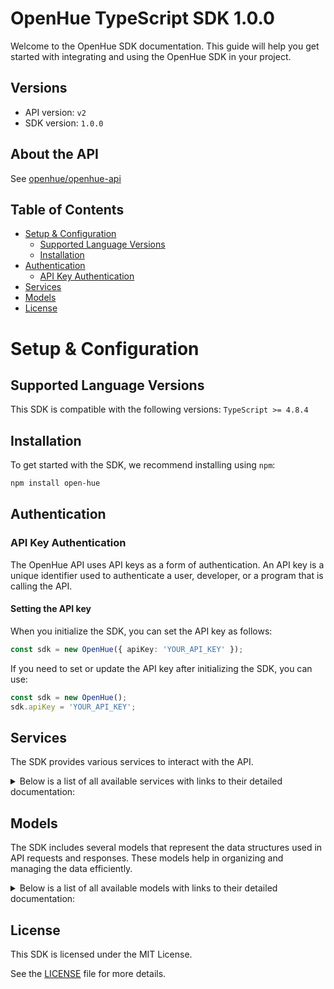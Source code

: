 # OpenHue TypeScript SDK 1.0.0

Welcome to the OpenHue SDK documentation. This guide will help you get started with integrating and using the OpenHue SDK in your project.

## Versions

- API version: `v2`
- SDK version: `1.0.0`

## About the API

See [openhue/openhue-api](https://github.com/openhue/openhue-api)

## Table of Contents

- [Setup & Configuration](#setup--configuration)
  - [Supported Language Versions](#supported-language-versions)
  - [Installation](#installation)
- [Authentication](#authentication)
  - [API Key Authentication](#api-key-authentication)
- [Services](#services)
- [Models](#models)
- [License](#license)

# Setup & Configuration

## Supported Language Versions

This SDK is compatible with the following versions: `TypeScript >= 4.8.4`

## Installation

To get started with the SDK, we recommend installing using `npm`:

```bash
npm install open-hue
```

## Authentication

### API Key Authentication

The OpenHue API uses API keys as a form of authentication. An API key is a unique identifier used to authenticate a user, developer, or a program that is calling the API.

#### Setting the API key

When you initialize the SDK, you can set the API key as follows:

```ts
const sdk = new OpenHue({ apiKey: 'YOUR_API_KEY' });
```

If you need to set or update the API key after initializing the SDK, you can use:

```ts
const sdk = new OpenHue();
sdk.apiKey = 'YOUR_API_KEY';
```

## Services

The SDK provides various services to interact with the API.

<details> 
<summary>Below is a list of all available services with links to their detailed documentation:</summary>

| Name                                                                 |
| :------------------------------------------------------------------- |
| [AuthService](documentation/services/AuthService.md)                 |
| [ResourceService](documentation/services/ResourceService.md)         |
| [DeviceService](documentation/services/DeviceService.md)             |
| [DevicePowerService](documentation/services/DevicePowerService.md)   |
| [LightService](documentation/services/LightService.md)               |
| [LightLevelService](documentation/services/LightLevelService.md)     |
| [MotionService](documentation/services/MotionService.md)             |
| [GroupedLightService](documentation/services/GroupedLightService.md) |
| [BridgeService](documentation/services/BridgeService.md)             |
| [BridgeHomeService](documentation/services/BridgeHomeService.md)     |
| [SceneService](documentation/services/SceneService.md)               |
| [RoomService](documentation/services/RoomService.md)                 |
| [ZoneService](documentation/services/ZoneService.md)                 |
| [TemperatureService](documentation/services/TemperatureService.md)   |

</details>

## Models

The SDK includes several models that represent the data structures used in API requests and responses. These models help in organizing and managing the data efficiently.

<details> 
<summary>Below is a list of all available models with links to their detailed documentation:</summary>

| Name                                                                                                               | Description                                                                                                                                                                                                                                                                                                                                                                                                                                                                                           |
| :----------------------------------------------------------------------------------------------------------------- | :---------------------------------------------------------------------------------------------------------------------------------------------------------------------------------------------------------------------------------------------------------------------------------------------------------------------------------------------------------------------------------------------------------------------------------------------------------------------------------------------------- |
| [AuthenticateRequest](documentation/models/AuthenticateRequest.md)                                                 |                                                                                                                                                                                                                                                                                                                                                                                                                                                                                                       |
| [Response](documentation/models/Response.md)                                                                       |                                                                                                                                                                                                                                                                                                                                                                                                                                                                                                       |
| [GetResourcesOkResponse](documentation/models/GetResourcesOkResponse.md)                                           |                                                                                                                                                                                                                                                                                                                                                                                                                                                                                                       |
| [GetDevicesOkResponse](documentation/models/GetDevicesOkResponse.md)                                               |                                                                                                                                                                                                                                                                                                                                                                                                                                                                                                       |
| [GetDeviceOkResponse](documentation/models/GetDeviceOkResponse.md)                                                 |                                                                                                                                                                                                                                                                                                                                                                                                                                                                                                       |
| [DevicePut](documentation/models/DevicePut.md)                                                                     |                                                                                                                                                                                                                                                                                                                                                                                                                                                                                                       |
| [UpdateDeviceOkResponse](documentation/models/UpdateDeviceOkResponse.md)                                           |                                                                                                                                                                                                                                                                                                                                                                                                                                                                                                       |
| [DeleteDeviceOkResponse](documentation/models/DeleteDeviceOkResponse.md)                                           |                                                                                                                                                                                                                                                                                                                                                                                                                                                                                                       |
| [GetDevicePowersOkResponse](documentation/models/GetDevicePowersOkResponse.md)                                     |                                                                                                                                                                                                                                                                                                                                                                                                                                                                                                       |
| [GetDevicePowerOkResponse](documentation/models/GetDevicePowerOkResponse.md)                                       |                                                                                                                                                                                                                                                                                                                                                                                                                                                                                                       |
| [GetLightsOkResponse](documentation/models/GetLightsOkResponse.md)                                                 |                                                                                                                                                                                                                                                                                                                                                                                                                                                                                                       |
| [GetLightOkResponse](documentation/models/GetLightOkResponse.md)                                                   |                                                                                                                                                                                                                                                                                                                                                                                                                                                                                                       |
| [LightPut](documentation/models/LightPut.md)                                                                       |                                                                                                                                                                                                                                                                                                                                                                                                                                                                                                       |
| [UpdateLightOkResponse](documentation/models/UpdateLightOkResponse.md)                                             |                                                                                                                                                                                                                                                                                                                                                                                                                                                                                                       |
| [GetLightLevelsOkResponse](documentation/models/GetLightLevelsOkResponse.md)                                       |                                                                                                                                                                                                                                                                                                                                                                                                                                                                                                       |
| [GetLightLevelOkResponse](documentation/models/GetLightLevelOkResponse.md)                                         |                                                                                                                                                                                                                                                                                                                                                                                                                                                                                                       |
| [LightLevelPut](documentation/models/LightLevelPut.md)                                                             |                                                                                                                                                                                                                                                                                                                                                                                                                                                                                                       |
| [UpdateLightLevelOkResponse](documentation/models/UpdateLightLevelOkResponse.md)                                   |                                                                                                                                                                                                                                                                                                                                                                                                                                                                                                       |
| [GetMotionSensorsOkResponse](documentation/models/GetMotionSensorsOkResponse.md)                                   |                                                                                                                                                                                                                                                                                                                                                                                                                                                                                                       |
| [GetMotionSensorOkResponse](documentation/models/GetMotionSensorOkResponse.md)                                     |                                                                                                                                                                                                                                                                                                                                                                                                                                                                                                       |
| [MotionPut](documentation/models/MotionPut.md)                                                                     |                                                                                                                                                                                                                                                                                                                                                                                                                                                                                                       |
| [UpdateMotionSensorOkResponse](documentation/models/UpdateMotionSensorOkResponse.md)                               |                                                                                                                                                                                                                                                                                                                                                                                                                                                                                                       |
| [GetGroupedLightsOkResponse](documentation/models/GetGroupedLightsOkResponse.md)                                   |                                                                                                                                                                                                                                                                                                                                                                                                                                                                                                       |
| [GetGroupedLightOkResponse](documentation/models/GetGroupedLightOkResponse.md)                                     |                                                                                                                                                                                                                                                                                                                                                                                                                                                                                                       |
| [GroupedLightPut](documentation/models/GroupedLightPut.md)                                                         |                                                                                                                                                                                                                                                                                                                                                                                                                                                                                                       |
| [UpdateGroupedLightOkResponse](documentation/models/UpdateGroupedLightOkResponse.md)                               |                                                                                                                                                                                                                                                                                                                                                                                                                                                                                                       |
| [GetBridgesOkResponse](documentation/models/GetBridgesOkResponse.md)                                               |                                                                                                                                                                                                                                                                                                                                                                                                                                                                                                       |
| [GetBridgeOkResponse](documentation/models/GetBridgeOkResponse.md)                                                 |                                                                                                                                                                                                                                                                                                                                                                                                                                                                                                       |
| [BridgePut](documentation/models/BridgePut.md)                                                                     |                                                                                                                                                                                                                                                                                                                                                                                                                                                                                                       |
| [UpdateBridgeOkResponse](documentation/models/UpdateBridgeOkResponse.md)                                           |                                                                                                                                                                                                                                                                                                                                                                                                                                                                                                       |
| [GetBridgeHomesOkResponse](documentation/models/GetBridgeHomesOkResponse.md)                                       |                                                                                                                                                                                                                                                                                                                                                                                                                                                                                                       |
| [GetBridgeHomeOkResponse](documentation/models/GetBridgeHomeOkResponse.md)                                         |                                                                                                                                                                                                                                                                                                                                                                                                                                                                                                       |
| [GetScenesOkResponse](documentation/models/GetScenesOkResponse.md)                                                 |                                                                                                                                                                                                                                                                                                                                                                                                                                                                                                       |
| [ScenePost](documentation/models/ScenePost.md)                                                                     |                                                                                                                                                                                                                                                                                                                                                                                                                                                                                                       |
| [CreateSceneOkResponse](documentation/models/CreateSceneOkResponse.md)                                             |                                                                                                                                                                                                                                                                                                                                                                                                                                                                                                       |
| [GetSceneOkResponse](documentation/models/GetSceneOkResponse.md)                                                   |                                                                                                                                                                                                                                                                                                                                                                                                                                                                                                       |
| [ScenePut](documentation/models/ScenePut.md)                                                                       |                                                                                                                                                                                                                                                                                                                                                                                                                                                                                                       |
| [UpdateSceneOkResponse](documentation/models/UpdateSceneOkResponse.md)                                             |                                                                                                                                                                                                                                                                                                                                                                                                                                                                                                       |
| [DeleteSceneOkResponse](documentation/models/DeleteSceneOkResponse.md)                                             |                                                                                                                                                                                                                                                                                                                                                                                                                                                                                                       |
| [GetRoomsOkResponse](documentation/models/GetRoomsOkResponse.md)                                                   |                                                                                                                                                                                                                                                                                                                                                                                                                                                                                                       |
| [RoomPut](documentation/models/RoomPut.md)                                                                         |                                                                                                                                                                                                                                                                                                                                                                                                                                                                                                       |
| [CreateRoomOkResponse](documentation/models/CreateRoomOkResponse.md)                                               |                                                                                                                                                                                                                                                                                                                                                                                                                                                                                                       |
| [GetRoomOkResponse](documentation/models/GetRoomOkResponse.md)                                                     |                                                                                                                                                                                                                                                                                                                                                                                                                                                                                                       |
| [UpdateRoomOkResponse](documentation/models/UpdateRoomOkResponse.md)                                               |                                                                                                                                                                                                                                                                                                                                                                                                                                                                                                       |
| [DeleteRoomOkResponse](documentation/models/DeleteRoomOkResponse.md)                                               |                                                                                                                                                                                                                                                                                                                                                                                                                                                                                                       |
| [GetZonesOkResponse](documentation/models/GetZonesOkResponse.md)                                                   |                                                                                                                                                                                                                                                                                                                                                                                                                                                                                                       |
| [CreateZoneOkResponse](documentation/models/CreateZoneOkResponse.md)                                               |                                                                                                                                                                                                                                                                                                                                                                                                                                                                                                       |
| [GetZoneOkResponse](documentation/models/GetZoneOkResponse.md)                                                     |                                                                                                                                                                                                                                                                                                                                                                                                                                                                                                       |
| [UpdateZoneOkResponse](documentation/models/UpdateZoneOkResponse.md)                                               |                                                                                                                                                                                                                                                                                                                                                                                                                                                                                                       |
| [DeleteZoneOkResponse](documentation/models/DeleteZoneOkResponse.md)                                               |                                                                                                                                                                                                                                                                                                                                                                                                                                                                                                       |
| [GetTemperaturesOkResponse](documentation/models/GetTemperaturesOkResponse.md)                                     |                                                                                                                                                                                                                                                                                                                                                                                                                                                                                                       |
| [GetTemperatureOkResponse](documentation/models/GetTemperatureOkResponse.md)                                       |                                                                                                                                                                                                                                                                                                                                                                                                                                                                                                       |
| [TemperaturePut](documentation/models/TemperaturePut.md)                                                           |                                                                                                                                                                                                                                                                                                                                                                                                                                                                                                       |
| [UpdateTemperatureOkResponse](documentation/models/UpdateTemperatureOkResponse.md)                                 |                                                                                                                                                                                                                                                                                                                                                                                                                                                                                                       |
| [Success](documentation/models/Success.md)                                                                         |                                                                                                                                                                                                                                                                                                                                                                                                                                                                                                       |
| [ResponseError](documentation/models/ResponseError.md)                                                             |                                                                                                                                                                                                                                                                                                                                                                                                                                                                                                       |
| [Error](documentation/models/Error.md)                                                                             |                                                                                                                                                                                                                                                                                                                                                                                                                                                                                                       |
| [ResourceGet](documentation/models/ResourceGet.md)                                                                 |                                                                                                                                                                                                                                                                                                                                                                                                                                                                                                       |
| [ResourceGetType](documentation/models/ResourceGetType.md)                                                         | Type of the supported resources                                                                                                                                                                                                                                                                                                                                                                                                                                                                       |
| [ResourceIdentifier](documentation/models/ResourceIdentifier.md)                                                   |                                                                                                                                                                                                                                                                                                                                                                                                                                                                                                       |
| [Rtype](documentation/models/Rtype.md)                                                                             | The type of the referenced resource                                                                                                                                                                                                                                                                                                                                                                                                                                                                   |
| [DeviceGet](documentation/models/DeviceGet.md)                                                                     |                                                                                                                                                                                                                                                                                                                                                                                                                                                                                                       |
| [DeviceGetType](documentation/models/DeviceGetType.md)                                                             |                                                                                                                                                                                                                                                                                                                                                                                                                                                                                                       |
| [ProductData](documentation/models/ProductData.md)                                                                 |                                                                                                                                                                                                                                                                                                                                                                                                                                                                                                       |
| [DeviceGetMetadata](documentation/models/DeviceGetMetadata.md)                                                     |                                                                                                                                                                                                                                                                                                                                                                                                                                                                                                       |
| [DeviceGetUsertest](documentation/models/DeviceGetUsertest.md)                                                     |                                                                                                                                                                                                                                                                                                                                                                                                                                                                                                       |
| [ProductArchetype](documentation/models/ProductArchetype.md)                                                       | The default archetype given by manufacturer. Can be changed by user.                                                                                                                                                                                                                                                                                                                                                                                                                                  |
| [UsertestStatus](documentation/models/UsertestStatus.md)                                                           |                                                                                                                                                                                                                                                                                                                                                                                                                                                                                                       |
| [DevicePutType](documentation/models/DevicePutType.md)                                                             |                                                                                                                                                                                                                                                                                                                                                                                                                                                                                                       |
| [DevicePutMetadata](documentation/models/DevicePutMetadata.md)                                                     |                                                                                                                                                                                                                                                                                                                                                                                                                                                                                                       |
| [Identify](documentation/models/Identify.md)                                                                       |                                                                                                                                                                                                                                                                                                                                                                                                                                                                                                       |
| [DevicePutUsertest](documentation/models/DevicePutUsertest.md)                                                     |                                                                                                                                                                                                                                                                                                                                                                                                                                                                                                       |
| [IdentifyAction](documentation/models/IdentifyAction.md)                                                           | Triggers a visual identification sequence, current implemented as (which can change in the future): Bridge performs Zigbee LED identification cycles for 5 seconds Lights perform one breathe cycle Sensors perform LED identification cycles for 15 seconds                                                                                                                                                                                                                                          |
| [DevicePowerGet](documentation/models/DevicePowerGet.md)                                                           |                                                                                                                                                                                                                                                                                                                                                                                                                                                                                                       |
| [PowerState](documentation/models/PowerState.md)                                                                   |                                                                                                                                                                                                                                                                                                                                                                                                                                                                                                       |
| [BatteryState](documentation/models/BatteryState.md)                                                               | Status of the power source of a device, only for battery powered devices. - `normal` – battery level is sufficient - `low` – battery level low, some features (e.g. software update) might stop working, please change battery soon - `critical` – battery level critical, device can fail any moment                                                                                                                                                                                                 |
| [LightGet](documentation/models/LightGet.md)                                                                       |                                                                                                                                                                                                                                                                                                                                                                                                                                                                                                       |
| [LightGetMetadata](documentation/models/LightGetMetadata.md)                                                       | Deprecated, use metadata on device level                                                                                                                                                                                                                                                                                                                                                                                                                                                              |
| [On](documentation/models/On.md)                                                                                   |                                                                                                                                                                                                                                                                                                                                                                                                                                                                                                       |
| [LightGetDimming](documentation/models/LightGetDimming.md)                                                         |                                                                                                                                                                                                                                                                                                                                                                                                                                                                                                       |
| [LightGetColorTemperature](documentation/models/LightGetColorTemperature.md)                                       |                                                                                                                                                                                                                                                                                                                                                                                                                                                                                                       |
| [LightGetColor](documentation/models/LightGetColor.md)                                                             |                                                                                                                                                                                                                                                                                                                                                                                                                                                                                                       |
| [LightGetDynamics](documentation/models/LightGetDynamics.md)                                                       |                                                                                                                                                                                                                                                                                                                                                                                                                                                                                                       |
| [LightGetSignaling](documentation/models/LightGetSignaling.md)                                                     | Feature containing signaling properties.                                                                                                                                                                                                                                                                                                                                                                                                                                                              |
| [LightGetMode](documentation/models/LightGetMode.md)                                                               |                                                                                                                                                                                                                                                                                                                                                                                                                                                                                                       |
| [LightGetGradient](documentation/models/LightGetGradient.md)                                                       |                                                                                                                                                                                                                                                                                                                                                                                                                                                                                                       |
| [LightGetEffects](documentation/models/LightGetEffects.md)                                                         | Basic feature containing effect properties.                                                                                                                                                                                                                                                                                                                                                                                                                                                           |
| [LightGetTimedEffects](documentation/models/LightGetTimedEffects.md)                                               | Basic feature containing timed effect properties.                                                                                                                                                                                                                                                                                                                                                                                                                                                     |
| [LightGetPowerup](documentation/models/LightGetPowerup.md)                                                         | Feature containing properties to configure powerup behaviour of a lightsource.                                                                                                                                                                                                                                                                                                                                                                                                                        |
| [LightArchetype](documentation/models/LightArchetype.md)                                                           | Light archetype                                                                                                                                                                                                                                                                                                                                                                                                                                                                                       |
| [MirekSchema](documentation/models/MirekSchema.md)                                                                 |                                                                                                                                                                                                                                                                                                                                                                                                                                                                                                       |
| [GamutPosition](documentation/models/GamutPosition.md)                                                             | CIE XY gamut position                                                                                                                                                                                                                                                                                                                                                                                                                                                                                 |
| [Gamut](documentation/models/Gamut.md)                                                                             | Color gamut of color bulb. Some bulbs do not properly return the Gamut information. In this case this is not present.                                                                                                                                                                                                                                                                                                                                                                                 |
| [GamutType](documentation/models/GamutType.md)                                                                     | The gammut types supported by hue – A Gamut of early Philips color-only products – B Limited gamut of first Hue color products – C Richer color gamut of Hue white and color ambiance products – other Color gamut of non-hue products with non-hue gamuts resp w/o gamut                                                                                                                                                                                                                             |
| [SupportedDynamicStatus](documentation/models/SupportedDynamicStatus.md)                                           | Current status of the lamp with dynamics.                                                                                                                                                                                                                                                                                                                                                                                                                                                             |
| [SupportedSignals](documentation/models/SupportedSignals.md)                                                       | Indicates which signal is currently active.                                                                                                                                                                                                                                                                                                                                                                                                                                                           |
| [Color](documentation/models/Color.md)                                                                             |                                                                                                                                                                                                                                                                                                                                                                                                                                                                                                       |
| [SupportedGradientMode](documentation/models/SupportedGradientMode.md)                                             | Mode in which the points are currently being deployed. If not provided during PUT/POST it will be defaulted to interpolated_palette                                                                                                                                                                                                                                                                                                                                                                   |
| [SupportedEffects](documentation/models/SupportedEffects.md)                                                       |                                                                                                                                                                                                                                                                                                                                                                                                                                                                                                       |
| [SupportedTimedEffects](documentation/models/SupportedTimedEffects.md)                                             | Current status values the light is in regarding timed effects                                                                                                                                                                                                                                                                                                                                                                                                                                         |
| [PowerupPreset1](documentation/models/PowerupPreset1.md)                                                           | When setting the custom preset the additional properties can be set. For all other presets, no other properties can be included.                                                                                                                                                                                                                                                                                                                                                                      |
| [PowerupOn1](documentation/models/PowerupOn1.md)                                                                   |                                                                                                                                                                                                                                                                                                                                                                                                                                                                                                       |
| [PowerupDimming1](documentation/models/PowerupDimming1.md)                                                         |                                                                                                                                                                                                                                                                                                                                                                                                                                                                                                       |
| [OnMode1](documentation/models/OnMode1.md)                                                                         | State to activate after powerup. On will use the value specified in the “on” property. When setting mode “on”, the on property must be included. Toggle will alternate between on and off on each subsequent power toggle. Previous will return to the state it was in before powering off.                                                                                                                                                                                                           |
| [DimmingMode1](documentation/models/DimmingMode1.md)                                                               | Dimming will set the brightness to the specified value after power up. When setting mode “dimming”, the dimming property must be included. Previous will set brightness to the state it was in before powering off.                                                                                                                                                                                                                                                                                   |
| [Dimming](documentation/models/Dimming.md)                                                                         |                                                                                                                                                                                                                                                                                                                                                                                                                                                                                                       |
| [DimmingColor1](documentation/models/DimmingColor1.md)                                                             |                                                                                                                                                                                                                                                                                                                                                                                                                                                                                                       |
| [ColorMode1](documentation/models/ColorMode1.md)                                                                   | State to activate after powerup. Availability of “color_temperature” and “color” modes depend on the capabilities of the lamp. Colortemperature will set the colortemperature to the specified value after power up. When setting color_temperature, the color_temperature property must be included Color will set the color tot he specified value after power up. When setting color mode, the color property must be included Previous will set color to the state it was in before powering off. |
| [ColorColorTemperature1](documentation/models/ColorColorTemperature1.md)                                           |                                                                                                                                                                                                                                                                                                                                                                                                                                                                                                       |
| [DimmingDelta](documentation/models/DimmingDelta.md)                                                               |                                                                                                                                                                                                                                                                                                                                                                                                                                                                                                       |
| [ColorTemperature](documentation/models/ColorTemperature.md)                                                       |                                                                                                                                                                                                                                                                                                                                                                                                                                                                                                       |
| [ColorTemperatureDelta](documentation/models/ColorTemperatureDelta.md)                                             |                                                                                                                                                                                                                                                                                                                                                                                                                                                                                                       |
| [Dynamics](documentation/models/Dynamics.md)                                                                       |                                                                                                                                                                                                                                                                                                                                                                                                                                                                                                       |
| [Alert](documentation/models/Alert.md)                                                                             | Joined alert control                                                                                                                                                                                                                                                                                                                                                                                                                                                                                  |
| [Signaling](documentation/models/Signaling.md)                                                                     | Feature containing basic signaling properties.                                                                                                                                                                                                                                                                                                                                                                                                                                                        |
| [LightPutMode](documentation/models/LightPutMode.md)                                                               |                                                                                                                                                                                                                                                                                                                                                                                                                                                                                                       |
| [Gradient](documentation/models/Gradient.md)                                                                       | Basic feature containing gradient properties.                                                                                                                                                                                                                                                                                                                                                                                                                                                         |
| [Effects](documentation/models/Effects.md)                                                                         | Basic feature containing effect properties.                                                                                                                                                                                                                                                                                                                                                                                                                                                           |
| [LightPutTimedEffects](documentation/models/LightPutTimedEffects.md)                                               | Basic feature containing timed effect properties.                                                                                                                                                                                                                                                                                                                                                                                                                                                     |
| [Powerup](documentation/models/Powerup.md)                                                                         | Feature containing properties to configure powerup behaviour of a lightsource.                                                                                                                                                                                                                                                                                                                                                                                                                        |
| [DimmingDeltaAction](documentation/models/DimmingDeltaAction.md)                                                   |                                                                                                                                                                                                                                                                                                                                                                                                                                                                                                       |
| [ColorTemperatureDeltaAction](documentation/models/ColorTemperatureDeltaAction.md)                                 |                                                                                                                                                                                                                                                                                                                                                                                                                                                                                                       |
| [Signal](documentation/models/Signal.md)                                                                           | - `no_signal`: No signal is active. Write “no_signal” to stop active signal. - `on_off`: Toggles between max brightness and Off in fixed color. - `on_off_color`: Toggles between off and max brightness with color provided. - `alternating`: Alternates between 2 provided colors.                                                                                                                                                                                                                  |
| [PowerupPreset2](documentation/models/PowerupPreset2.md)                                                           | When setting the custom preset the additional properties can be set. For all other presets, no other properties can be included.                                                                                                                                                                                                                                                                                                                                                                      |
| [PowerupOn2](documentation/models/PowerupOn2.md)                                                                   |                                                                                                                                                                                                                                                                                                                                                                                                                                                                                                       |
| [PowerupDimming2](documentation/models/PowerupDimming2.md)                                                         |                                                                                                                                                                                                                                                                                                                                                                                                                                                                                                       |
| [OnMode2](documentation/models/OnMode2.md)                                                                         | State to activate after powerup. On will use the value specified in the “on” property. When setting mode “on”, the on property must be included. Toggle will alternate between on and off on each subsequent power toggle. Previous will return to the state it was in before powering off.                                                                                                                                                                                                           |
| [DimmingMode2](documentation/models/DimmingMode2.md)                                                               | Dimming will set the brightness to the specified value after power up. When setting mode “dimming”, the dimming property must be included. Previous will set brightness to the state it was in before powering off.                                                                                                                                                                                                                                                                                   |
| [DimmingColor2](documentation/models/DimmingColor2.md)                                                             |                                                                                                                                                                                                                                                                                                                                                                                                                                                                                                       |
| [ColorMode2](documentation/models/ColorMode2.md)                                                                   | State to activate after powerup. Availability of “color_temperature” and “color” modes depend on the capabilities of the lamp. Colortemperature will set the colortemperature to the specified value after power up. When setting color_temperature, the color_temperature property must be included Color will set the color tot he specified value after power up. When setting color mode, the color property must be included Previous will set color to the state it was in before powering off. |
| [ColorColorTemperature2](documentation/models/ColorColorTemperature2.md)                                           |                                                                                                                                                                                                                                                                                                                                                                                                                                                                                                       |
| [LightLevelGet](documentation/models/LightLevelGet.md)                                                             |                                                                                                                                                                                                                                                                                                                                                                                                                                                                                                       |
| [Light](documentation/models/Light.md)                                                                             |                                                                                                                                                                                                                                                                                                                                                                                                                                                                                                       |
| [LightLevelReport](documentation/models/LightLevelReport.md)                                                       |                                                                                                                                                                                                                                                                                                                                                                                                                                                                                                       |
| [MotionGet](documentation/models/MotionGet.md)                                                                     |                                                                                                                                                                                                                                                                                                                                                                                                                                                                                                       |
| [Motion](documentation/models/Motion.md)                                                                           |                                                                                                                                                                                                                                                                                                                                                                                                                                                                                                       |
| [MotionGetSensitivity](documentation/models/MotionGetSensitivity.md)                                               |                                                                                                                                                                                                                                                                                                                                                                                                                                                                                                       |
| [MotionReport](documentation/models/MotionReport.md)                                                               |                                                                                                                                                                                                                                                                                                                                                                                                                                                                                                       |
| [SensitivityStatus](documentation/models/SensitivityStatus.md)                                                     |                                                                                                                                                                                                                                                                                                                                                                                                                                                                                                       |
| [MotionPutSensitivity](documentation/models/MotionPutSensitivity.md)                                               |                                                                                                                                                                                                                                                                                                                                                                                                                                                                                                       |
| [GroupedLightGet](documentation/models/GroupedLightGet.md)                                                         |                                                                                                                                                                                                                                                                                                                                                                                                                                                                                                       |
| [GroupedLightGetAlert](documentation/models/GroupedLightGetAlert.md)                                               | Joined alert control                                                                                                                                                                                                                                                                                                                                                                                                                                                                                  |
| [GroupedLightGetSignaling](documentation/models/GroupedLightGetSignaling.md)                                       | Feature containing basic signaling properties.                                                                                                                                                                                                                                                                                                                                                                                                                                                        |
| [GroupedLightPutType](documentation/models/GroupedLightPutType.md)                                                 | Type of the supported resources (always `grouped_light` here)                                                                                                                                                                                                                                                                                                                                                                                                                                         |
| [Dynamics2](documentation/models/Dynamics2.md)                                                                     |                                                                                                                                                                                                                                                                                                                                                                                                                                                                                                       |
| [BridgeGet](documentation/models/BridgeGet.md)                                                                     |                                                                                                                                                                                                                                                                                                                                                                                                                                                                                                       |
| [BridgeGetType](documentation/models/BridgeGetType.md)                                                             |                                                                                                                                                                                                                                                                                                                                                                                                                                                                                                       |
| [TimeZone](documentation/models/TimeZone.md)                                                                       |                                                                                                                                                                                                                                                                                                                                                                                                                                                                                                       |
| [BridgePutType](documentation/models/BridgePutType.md)                                                             |                                                                                                                                                                                                                                                                                                                                                                                                                                                                                                       |
| [BridgeHomeGet](documentation/models/BridgeHomeGet.md)                                                             |                                                                                                                                                                                                                                                                                                                                                                                                                                                                                                       |
| [BridgeHomeGetType](documentation/models/BridgeHomeGetType.md)                                                     |                                                                                                                                                                                                                                                                                                                                                                                                                                                                                                       |
| [SceneGet](documentation/models/SceneGet.md)                                                                       |                                                                                                                                                                                                                                                                                                                                                                                                                                                                                                       |
| [SceneGetType](documentation/models/SceneGetType.md)                                                               |                                                                                                                                                                                                                                                                                                                                                                                                                                                                                                       |
| [ActionGet](documentation/models/ActionGet.md)                                                                     |                                                                                                                                                                                                                                                                                                                                                                                                                                                                                                       |
| [SceneMetadata](documentation/models/SceneMetadata.md)                                                             |                                                                                                                                                                                                                                                                                                                                                                                                                                                                                                       |
| [ScenePalette](documentation/models/ScenePalette.md)                                                               | Group of colors that describe the palette of colors to be used when playing dynamics                                                                                                                                                                                                                                                                                                                                                                                                                  |
| [SceneGetStatus](documentation/models/SceneGetStatus.md)                                                           |                                                                                                                                                                                                                                                                                                                                                                                                                                                                                                       |
| [ActionGetAction](documentation/models/ActionGetAction.md)                                                         | The action to be executed on recall                                                                                                                                                                                                                                                                                                                                                                                                                                                                   |
| [ActionEffects1](documentation/models/ActionEffects1.md)                                                           | Basic feature containing effect properties.                                                                                                                                                                                                                                                                                                                                                                                                                                                           |
| [ColorPaletteGet](documentation/models/ColorPaletteGet.md)                                                         |                                                                                                                                                                                                                                                                                                                                                                                                                                                                                                       |
| [ColorTemperaturePalettePost](documentation/models/ColorTemperaturePalettePost.md)                                 |                                                                                                                                                                                                                                                                                                                                                                                                                                                                                                       |
| [ScenePaletteEffects](documentation/models/ScenePaletteEffects.md)                                                 |                                                                                                                                                                                                                                                                                                                                                                                                                                                                                                       |
| [ColorTemperaturePalettePostColorTemperature](documentation/models/ColorTemperaturePalettePostColorTemperature.md) |                                                                                                                                                                                                                                                                                                                                                                                                                                                                                                       |
| [Active](documentation/models/Active.md)                                                                           |                                                                                                                                                                                                                                                                                                                                                                                                                                                                                                       |
| [ActionPost](documentation/models/ActionPost.md)                                                                   |                                                                                                                                                                                                                                                                                                                                                                                                                                                                                                       |
| [ScenePostType](documentation/models/ScenePostType.md)                                                             |                                                                                                                                                                                                                                                                                                                                                                                                                                                                                                       |
| [ActionPostAction](documentation/models/ActionPostAction.md)                                                       | The action to be executed on recall                                                                                                                                                                                                                                                                                                                                                                                                                                                                   |
| [ActionColorTemperature](documentation/models/ActionColorTemperature.md)                                           |                                                                                                                                                                                                                                                                                                                                                                                                                                                                                                       |
| [ActionEffects2](documentation/models/ActionEffects2.md)                                                           | Basic feature containing effect properties.                                                                                                                                                                                                                                                                                                                                                                                                                                                           |
| [ScenePutType](documentation/models/ScenePutType.md)                                                               |                                                                                                                                                                                                                                                                                                                                                                                                                                                                                                       |
| [SceneRecall](documentation/models/SceneRecall.md)                                                                 |                                                                                                                                                                                                                                                                                                                                                                                                                                                                                                       |
| [SceneRecallAction](documentation/models/SceneRecallAction.md)                                                     | When writing active, the actions in the scene are executed on the target. dynamic_palette starts dynamic scene with colors in the Palette object.                                                                                                                                                                                                                                                                                                                                                     |
| [RoomGet](documentation/models/RoomGet.md)                                                                         |                                                                                                                                                                                                                                                                                                                                                                                                                                                                                                       |
| [RoomGetMetadata](documentation/models/RoomGetMetadata.md)                                                         | configuration object for a room                                                                                                                                                                                                                                                                                                                                                                                                                                                                       |
| [RoomArchetype](documentation/models/RoomArchetype.md)                                                             | Possible archetypes of a room                                                                                                                                                                                                                                                                                                                                                                                                                                                                         |
| [RoomPutMetadata](documentation/models/RoomPutMetadata.md)                                                         | configuration object for a room                                                                                                                                                                                                                                                                                                                                                                                                                                                                       |
| [TemperatureGet](documentation/models/TemperatureGet.md)                                                           |                                                                                                                                                                                                                                                                                                                                                                                                                                                                                                       |
| [Temperature](documentation/models/Temperature.md)                                                                 |                                                                                                                                                                                                                                                                                                                                                                                                                                                                                                       |
| [TemperatureReport](documentation/models/TemperatureReport.md)                                                     |                                                                                                                                                                                                                                                                                                                                                                                                                                                                                                       |
| [TemperaturePutType](documentation/models/TemperaturePutType.md)                                                   | Type of the supported resources (always `temperature` here)                                                                                                                                                                                                                                                                                                                                                                                                                                           |

</details>

## License

This SDK is licensed under the MIT License.

See the [LICENSE](LICENSE) file for more details.

<!-- This file was generated by liblab | https://liblab.com/ -->
